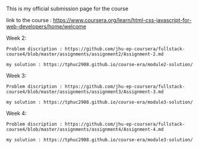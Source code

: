 This is my official submission page for the course

link to the course : https://www.coursera.org/learn/html-css-javascript-for-web-developers/home/welcome

Week 2:

    Problem discription : https://github.com/jhu-ep-coursera/fullstack-course4/blob/master/assignments/assignment2/Assignment-2.md
    
    my solution : https://tphuc2908.github.io/course-era/module2-solution/
   
Week 3:

    Problem discription : https://github.com/jhu-ep-coursera/fullstack-course4/blob/master/assignments/assignment3/Assignment-3.md
    
    my solution : https://tphuc2908.github.io/course-era/module3-solution/
    
Week 4:
    
    Problem discription : https://github.com/jhu-ep-coursera/fullstack-course4/blob/master/assignments/assignment4/Assignment-4.md
    
    my solution : https://tphuc2908.github.io/course-era/module3-solution/


